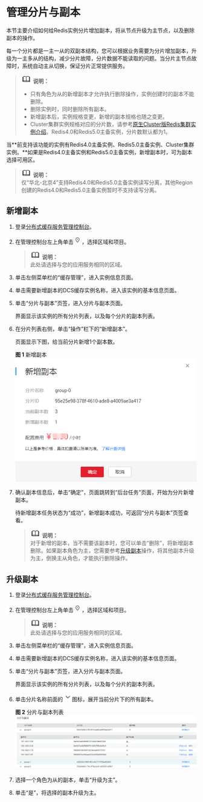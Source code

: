 # 管理分片与副本<a name="ZH-CN_TOPIC_0180089030"></a>

本节主要介绍如何给Redis实例分片增加副本，将从节点升级为主节点，以及删除副本的操作。

每一个分片都是一主一从的双副本结构，您可以根据业务需要为分片增加副本，升级为一主多从的结构，减少分片故障，分片数据不能读取的问题。当分片主节点故障时，系统自动主从切换，保证分片正常提供服务。

>![](public_sys-resources/icon-note.gif) **说明：**   
>-   只有角色为从的新增副本才允许执行删除操作，实例创建时的副本不能删除。  
>-   删除实例时，同时删除所有副本。  
>-   新增副本后，实例规格变更，新增的副本规格也随之变更。  
>-   Cluster集群实例规格对应的分片数，请参考[原生Cluster版Redis集群实例介绍](https://support.huaweicloud.com/productdesc-dcs/CacheCluster.html)。Redis4.0和Redis5.0主备实例，分片数默认都为1。  

当**前支持该功能的实例有Redis4.0主备实例、Redis5.0主备实例、Cluster集群实例。**如果是Redis4.0主备实例和Redis5.0主备实例，新增副本时，可为副本选择可用区。

>![](public_sys-resources/icon-note.gif) **说明：**   
>仅“华北-北京4”支持Redis4.0和Redis5.0主备实例读写分离，其他Region创建的Redis4.0和Redis5.0主备实例暂时不支持读写分离。  

## 新增副本<a name="section377512410481"></a>

1.  登录[分布式缓存服务管理控制台](https://console.huaweicloud.com/dcs)。
2.  在管理控制台左上角单击![](figures/icon-region.png)，选择区域和项目。

    >![](public_sys-resources/icon-note.gif) **说明：**   
    >此处请选择与您的应用服务相同的区域。  

3.  单击左侧菜单栏的“缓存管理”，进入实例信息页面。
4.  单击需要新增副本的DCS缓存实例名称，进入该实例的基本信息页面。
5.  单击“分片与副本”页签，进入分片与副本页面。

    界面显示该实例的所有分片列表，以及每个分片的副本列表。

6.  在分片列表右侧，单击“操作”栏下的“新增副本”。

    页面显示下图，给当前分片新增1个副本数。

    **图 1**  新增副本<a name="fig1723322145115"></a>  
    ![](figures/新增副本.png "新增副本")

7.  确认副本信息后，单击“确定”，页面跳转到“后台任务”页面，开始为分片新增副本。

    待新增副本任务状态为“成功”，新增副本成功，可返回“分片与副本”页签查看。

    >![](public_sys-resources/icon-note.gif) **说明：**   
    >对于新增的副本，当不需要该副本时，您可以单击“删除”，将新增副本删除。如果副本角色为主，您需要参考[升级副本](#section25872016114818)操作，将其他副本升级为主，倒换主从角色，才能执行删除操作。  


## 升级副本<a name="section25872016114818"></a>

1.  登录[分布式缓存服务管理控制台](https://console.huaweicloud.com/dcs)。
2.  在管理控制台左上角单击![](figures/icon-region.png)，选择区域和项目。

    >![](public_sys-resources/icon-note.gif) **说明：**   
    >此处请选择与您的应用服务相同的区域。  

3.  单击左侧菜单栏的“缓存管理”，进入实例信息页面。
4.  单击需要新增副本的DCS缓存实例名称，进入该实例的基本信息页面。
5.  单击“分片与副本”页签，进入分片与副本页面。

    界面显示该实例的所有分片列表，以及每个分片的副本列表。

6.  单击分片名称前面的![](figures/zh-cn_image_0180180353.png)图标，展开当前分片下的所有副本。

    **图 2**  分片与副本列表<a name="fig1336151115118"></a>  
    ![](figures/分片与副本列表.png "分片与副本列表")

7.  选择一个角色为从的副本，单击“升级为主”。
8.  单击“是”，将选择的副本升级为主。

